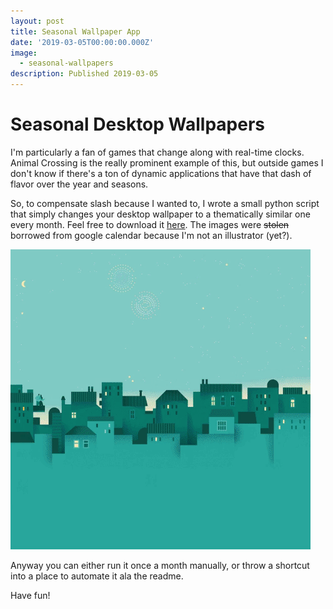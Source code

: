 ```yaml
---
layout: post
title: Seasonal Wallpaper App
date: '2019-03-05T00:00:00.000Z'
image:
  - seasonal-wallpapers
description: Published 2019-03-05
---
```


# Seasonal Desktop Wallpapers

I'm particularly a fan of games that change along with real-time clocks. Animal Crossing is the really prominent example of this, but outside games I don't know if there's a ton of dynamic applications that have that dash of flavor over the year and seasons.

So, to compensate slash because I wanted to, I wrote a small python script that simply changes your desktop wallpaper to a thematically similar one every month. Feel free to download it [here](https://github.com/AlinaWithAFace/seasonal-desktop-wallpapers). The images were ~~stolen~~ borrowed from google calendar because I'm not an illustrator \(yet?\).

![](.gitbook/assets/seasonal-wallpapers.gif)

Anyway you can either run it once a month manually, or throw a shortcut into a place to automate it ala the readme.

Have fun!

